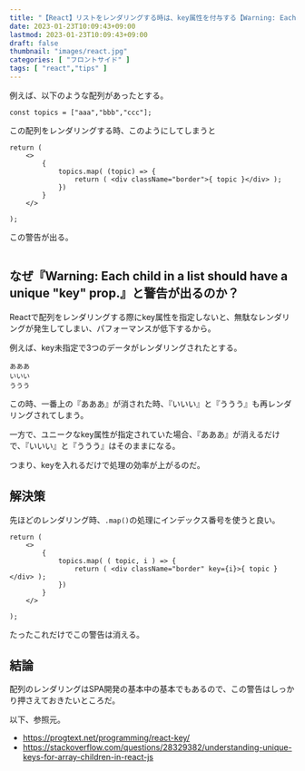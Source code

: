 ```yaml
---
title: "【React】リストをレンダリングする時は、key属性を付与する【Warning: Each child in a list should have a unique 'key' prop.】"
date: 2023-01-23T10:09:43+09:00
lastmod: 2023-01-23T10:09:43+09:00
draft: false
thumbnail: "images/react.jpg"
categories: [ "フロントサイド" ]
tags: [ "react","tips" ]
---
```


例えば、以下のような配列があったとする。

    const topics = ["aaa","bbb","ccc"];


この配列をレンダリングする時、このようにしてしまうと

    return (
        <>
            {
                topics.map( (topic) => {
                    return ( <div className="border">{ topic }</div> );
                })
            }
        </>

    );


この警告が出る。

<div class="img-center"><img src="/images/Screenshot from 2023-01-23 10-09-08.png" alt=""></div>

## なぜ『Warning: Each child in a list should have a unique "key" prop.』と警告が出るのか？

Reactで配列をレンダリングする際にkey属性を指定しないと、無駄なレンダリングが発生してしまい、パフォーマンスが低下するから。

例えば、key未指定で3つのデータがレンダリングされたとする。

```
あああ
いいい
ううう
```
この時、一番上の『あああ』が消された時、『いいい』と『ううう』も再レンダリングされてしまう。

一方で、ユニークなkey属性が指定されていた場合、『あああ』が消えるだけで、『いいい』と『ううう』はそのままになる。

つまり、keyを入れるだけで処理の効率が上がるのだ。

## 解決策

先ほどのレンダリング時、`.map()`の処理にインデックス番号を使うと良い。


    return (
        <>
            {
                topics.map( ( topic, i ) => {
                    return ( <div className="border" key={i}>{ topic }</div> );
                })
            }
        </>

    );


たったこれだけでこの警告は消える。

## 結論

配列のレンダリングはSPA開発の基本中の基本でもあるので、この警告はしっかり押さえておきたいところだ。

以下、参照元。

- https://progtext.net/programming/react-key/
- https://stackoverflow.com/questions/28329382/understanding-unique-keys-for-array-children-in-react-js


